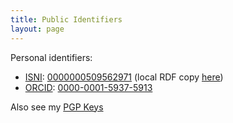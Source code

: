 ```yaml
---
title: Public Identifiers
layout: page
---
```


Personal identifiers:

* [ISNI](https://isni.org/): [0000000509562971](https://isni.org/isni/0000000509562971) (local RDF copy [here](/assets/isni.xml))
* [ORCID](https://orcid.org/): [0000-0001-5937-5913](https://orcid.org/0000-0001-5937-5913)

 Also see my [PGP Keys](pgp-keys.md)
